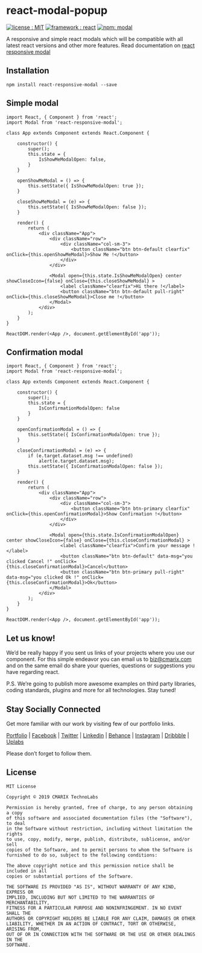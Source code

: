# react-modal-popup #
<a target="_blank" href="LICENSE.md"><img src="https://img.shields.io/badge/licence-MIT-brightgreen.svg" alt="license : MIT"></a>
<a target="_blank" href="https://www.cmarix.com/react-js-web-development-company.html"><img src="https://img.shields.io/badge/framework-react-blue.svg" alt="framework : react"></a>
<a target="_blank" href="https://www.npmjs.com/package/react-responsive-modal"><img src="https://img.shields.io/badge/npm-modal-orange.svg" alt="npm: modal"></a>

A responsive and simple react modals which will be compatible with all latest react versions and other more features. Read documentation on <a target="_blank" href="https://react-responsive-modal.leopradel.com/">react responsive modal</a>

## Installation ##

    npm install react-responsive-modal --save

## Simple modal ##
	import React, { Component } from 'react';
	import Modal from 'react-responsive-modal';

	class App extends Component extends React.Component {

	    constructor() {
	        super();
	        this.state = {
	            IsShowMeModalOpen: false,            
	        }
	    }

	    openShowMeModal = () => {
	        this.setState({ IsShowMeModalOpen: true });
	    }
	
	    closeShowMeModal = (e) => {
	        this.setState({ IsShowMeModalOpen: false });
	    }
	
	    render() {
	        return (
	            <div className="App">
	                <div className="row">
	                    <div className="col-sm-3">
	                        <button className="btn btn-default clearfix" onClick={this.openShowMeModal}>Show Me !</button>
	                    </div>                    
	                </div>
	
	                <Modal open={this.state.IsShowMeModalOpen} center showCloseIcon={false} onClose={this.closeShowMeModal} >
	                    <label className="clearfix">Hi there !</label>
	                    <button className="btn btn-default pull-right" onClick={this.closeShowMeModal}>Close me !</button>
	                </Modal>
	            </div>
	        );
	    }
	}

	ReactDOM.render(<App />, document.getElementById('app'));

## Confirmation modal ##
	import React, { Component } from 'react';
	import Modal from 'react-responsive-modal';

	class App extends Component extends React.Component {

	    constructor() {
	        super();
	        this.state = {
	            IsConfirmationModalOpen: false
	        }
	    }
	        
	    openConfirmationModal = () => {
	        this.setState({ IsConfirmationModalOpen: true });
	    }
	
	    closeConfirmationModal = (e) => {
	        if (e.target.dataset.msg !== undefined)
	            alert(e.target.dataset.msg);
	        this.setState({ IsConfirmationModalOpen: false });
	    }
	
	    render() {
	        return (
	            <div className="App">
	                <div className="row">
	                    <div className="col-sm-3">
	                        <button className="btn btn-primary clearfix" onClick={this.openConfirmationModal}>Show Confirmation !</button>
	                    </div>                    
	                </div>
	
	                <Modal open={this.state.IsConfirmationModalOpen} center showCloseIcon={false} onClose={this.closeConfirmationModal} >
	                    <label className="clearfix">Confirm your message !</label>
	                    <button className="btn btn-default" data-msg="you clicked Cancel !" onClick={this.closeConfirmationModal}>Cancel</button>
	                    <button className="btn btn-primary pull-right" data-msg="you clicked Ok !" onClick={this.closeConfirmationModal}>Ok</button>
	                </Modal>
	            </div>
	        );
	    }
	}
	
	ReactDOM.render(<App />, document.getElementById('app'));



## Let us know! ##
We’d be really happy if you sent us links of your projects where you use our component.  For this simple endeavor you can email us to [biz@cmarix.com](mailto:biz@cmarix.com "biz@cmarix.com") and on the same email do share your queries, questions or suggestions you have regarding react.

P.S. We’re going to publish more awesome examples on third party libraries, coding standards, plugins and more  for all technologies. Stay tuned!

## Stay Socially Connected ##

Get more familiar with our work by visiting few of our portfolio links.

[Portfolio](https://www.cmarix.com/portfolio.html) | [Facebook](https://www.facebook.com/CMARIXTechnoLabs/) | [Twitter](https://twitter.com/CMARIXTechLabs) | [Linkedin](https://www.linkedin.com/company/cmarix-technolabs-pvt-ltd-) | [Behance](https://www.behance.net/CMARIXTechnoLabs/) | [Instagram](https://instagram.com/cmarixtechnolabs/) | [Dribbble](https://dribbble.com/CMARIXTechnoLabs) | [Uplabs](https://www.uplabs.com/cmarixtechnolabs)

Please don’t forget to follow them.

## License ##

	MIT License
	
	Copyright © 2019 CMARIX TechnoLabs
	
	Permission is hereby granted, free of charge, to any person obtaining a copy
	of this software and associated documentation files (the "Software"), to deal
	in the Software without restriction, including without limitation the rights
	to use, copy, modify, merge, publish, distribute, sublicense, and/or sell
	copies of the Software, and to permit persons to whom the Software is
	furnished to do so, subject to the following conditions:
	
	The above copyright notice and this permission notice shall be included in all
	copies or substantial portions of the Software.
	
	THE SOFTWARE IS PROVIDED "AS IS", WITHOUT WARRANTY OF ANY KIND, EXPRESS OR
	IMPLIED, INCLUDING BUT NOT LIMITED TO THE WARRANTIES OF MERCHANTABILITY,
	FITNESS FOR A PARTICULAR PURPOSE AND NONINFRINGEMENT. IN NO EVENT SHALL THE
	AUTHORS OR COPYRIGHT HOLDERS BE LIABLE FOR ANY CLAIM, DAMAGES OR OTHER
	LIABILITY, WHETHER IN AN ACTION OF CONTRACT, TORT OR OTHERWISE, ARISING FROM,
	OUT OF OR IN CONNECTION WITH THE SOFTWARE OR THE USE OR OTHER DEALINGS IN THE
	SOFTWARE.

